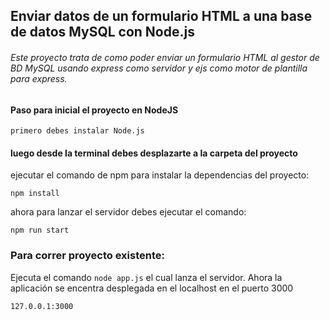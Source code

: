 ## Enviar datos de un formulario HTML a una base de datos MySQL con Node.js

###### Este proyecto trata de como poder enviar un formulario HTML al gestor de BD MySQL usando express como servidor y ejs como motor de plantilla para express.

#### Paso para inicial el proyecto en NodeJS

`primero debes instalar Node.js`

#### luego desde la terminal debes desplazarte a la carpeta del proyecto

ejecutar el comando de npm para instalar la dependencias del proyecto:

`npm install`

ahora para lanzar el servidor debes ejecutar el comando:

`npm run start`

### Para correr proyecto existente:

Ejecuta el comando `node app.js` el cual lanza el servidor. Ahora la aplicación se encentra desplegada en el localhost en el puerto 3000

`127.0.0.1:3000`
